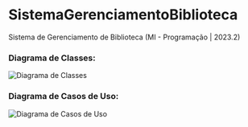 # SistemaGerenciamentoBiblioteca

Sistema de Gerenciamento de Biblioteca (MI - Programação | 2023.2)

### Diagrama de Classes:
![Diagrama de Classes](https://github.com/thejoseviictor/SistemaGerenciamentoBiblioteca/blob/main/docs/DiagramaClasses.png)

### Diagrama de Casos de Uso:
![Diagrama de Casos de Uso](https://github.com/thejoseviictor/SistemaGerenciamentoBiblioteca/blob/main/docs/DiagramaCasosUso.png)

